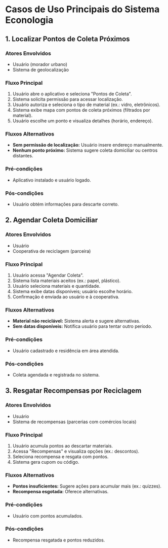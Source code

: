 # Casos de Uso Principais do Sistema Econologia

## **1. Localizar Pontos de Coleta Próximos**  
### **Atores Envolvidos**  
- Usuário (morador urbano)  
- Sistema de geolocalização  

### **Fluxo Principal**  
1. Usuário abre o aplicativo e seleciona "Pontos de Coleta".  
2. Sistema solicita permissão para acessar localização.  
3. Usuário autoriza e seleciona o tipo de material (ex.: vidro, eletrônicos).  
4. Sistema exibe mapa com pontos de coleta próximos (filtrados por material).  
5. Usuário escolhe um ponto e visualiza detalhes (horário, endereço).  

### **Fluxos Alternativos**  
- **Sem permissão de localização:** Usuário insere endereço manualmente.  
- **Nenhum ponto próximo:** Sistema sugere coleta domiciliar ou centros distantes.  

### **Pré-condições**  
- Aplicativo instalado e usuário logado.  

### **Pós-condições**  
- Usuário obtém informações para descarte correto.  



## **2. Agendar Coleta Domiciliar**  
### **Atores Envolvidos**  
- Usuário  
- Cooperativa de reciclagem (parceira)  

### **Fluxo Principal**  
1. Usuário acessa "Agendar Coleta".  
2. Sistema lista materiais aceitos (ex.: papel, plástico).  
3. Usuário seleciona materiais e quantidade.  
4. Sistema exibe datas disponíveis; usuário escolhe horário.  
5. Confirmação é enviada ao usuário e à cooperativa.  

### **Fluxos Alternativos**  
- **Material não reciclável:** Sistema alerta e sugere alternativas.  
- **Sem datas disponíveis:** Notifica usuário para tentar outro período.  

### **Pré-condições**  
- Usuário cadastrado e residência em área atendida.  

### **Pós-condições**  
- Coleta agendada e registrada no sistema.  


## **3. Resgatar Recompensas por Reciclagem**  
### **Atores Envolvidos**  
- Usuário  
- Sistema de recompensas (parcerias com comércios locais)  

### **Fluxo Principal**  
1. Usuário acumula pontos ao descartar materiais.  
2. Acessa "Recompensas" e visualiza opções (ex.: descontos).  
3. Seleciona recompensa e resgata com pontos.  
4. Sistema gera cupom ou código.  

### **Fluxos Alternativos**  
- **Pontos insuficientes:** Sugere ações para acumular mais (ex.: quizzes).  
- **Recompensa esgotada:** Oferece alternativas.  

### **Pré-condições**  
- Usuário com pontos acumulados.  

### **Pós-condições**  
- Recompensa resgatada e pontos reduzidos.  


